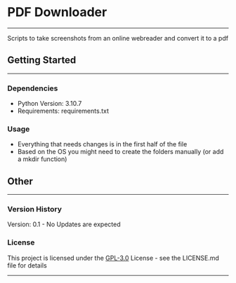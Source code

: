 # PDF Downloader
___
Scripts to take screenshots from an online webreader and convert it to a pdf


## Getting Started
___

### Dependencies
* Python Version: 3.10.7
* Requirements: requirements.txt

### Usage
* Everything that needs changes is in the first half of the file
* Based on the OS you might need to create the folders manually (or add a mkdir function)

## Other
___
### Version History
Version: 0.1 - No Updates are expected

### License
This project is licensed under the [GPL-3.0](https://github.com/Nolezor/webreaderscanner/blob/main/LICENSE.md) License - see the LICENSE.md file for details
___
